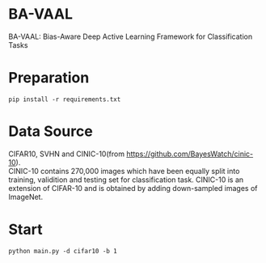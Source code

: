 # BA-VAAL
BA-VAAL: Bias-Aware Deep Active Learning Framework for Classification Tasks

# Preparation
```
pip install -r requirements.txt
```

# Data Source
CIFAR10, SVHN and CINIC-10(from https://github.com/BayesWatch/cinic-10).  <br />
CINIC-10 contains 270,000 images which have been equally split into training, validition and testing set for classification task. CINIC-10 is an extension of CIFAR-10 and is obtained by adding down-sampled images of ImageNet.

# Start
```
python main.py -d cifar10 -b 1
```
